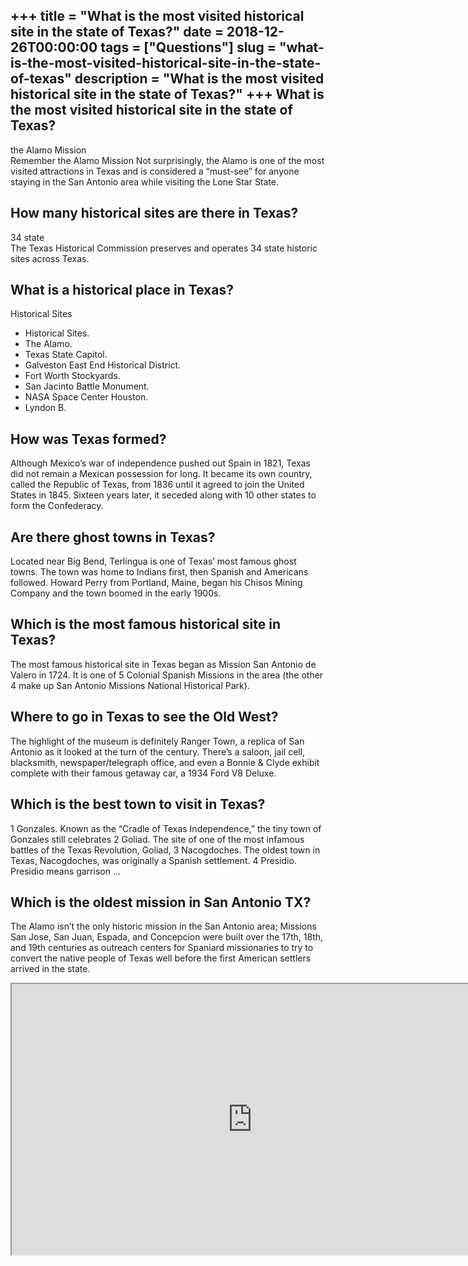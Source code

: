 +++
title = "What is the most visited historical site in the state of Texas?"
date = 2018-12-26T00:00:00
tags = ["Questions"]
slug = "what-is-the-most-visited-historical-site-in-the-state-of-texas"
description = "What is the most visited historical site in the state of Texas?"
+++
What is the most visited historical site in the state of Texas?
---------------------------------------------------------------

the Alamo Mission  
Remember the Alamo Mission Not surprisingly, the Alamo is one of the most visited attractions in Texas and is considered a “must-see” for anyone staying in the San Antonio area while visiting the Lone Star State.

How many historical sites are there in Texas?
---------------------------------------------

34 state  
The Texas Historical Commission preserves and operates 34 state historic sites across Texas.

What is a historical place in Texas?
------------------------------------

Historical Sites

- Historical Sites.
- The Alamo.
- Texas State Capitol.
- Galveston East End Historical District.
- Fort Worth Stockyards.
- San Jacinto Battle Monument.
- NASA Space Center Houston.
- Lyndon B.

How was Texas formed?
---------------------

Although Mexico’s war of independence pushed out Spain in 1821, Texas did not remain a Mexican possession for long. It became its own country, called the Republic of Texas, from 1836 until it agreed to join the United States in 1845. Sixteen years later, it seceded along with 10 other states to form the Confederacy.

Are there ghost towns in Texas?
-------------------------------

Located near Big Bend, Terlingua is one of Texas’ most famous ghost towns. The town was home to Indians first, then Spanish and Americans followed. Howard Perry from Portland, Maine, began his Chisos Mining Company and the town boomed in the early 1900s.

Which is the most famous historical site in Texas?
--------------------------------------------------

The most famous historical site in Texas began as Mission San Antonio de Valero in 1724. It is one of 5 Colonial Spanish Missions in the area (the other 4 make up San Antonio Missions National Historical Park).

Where to go in Texas to see the Old West?
-----------------------------------------

The highlight of the museum is definitely Ranger Town, a replica of San Antonio as it looked at the turn of the century. There’s a saloon, jail cell, blacksmith, newspaper/telegraph office, and even a Bonnie &amp; Clyde exhibit complete with their famous getaway car, a 1934 Ford V8 Deluxe.

Which is the best town to visit in Texas?
-----------------------------------------

1 Gonzales. Known as the “Cradle of Texas Independence,” the tiny town of Gonzales still celebrates 2 Goliad. The site of one of the most infamous battles of the Texas Revolution, Goliad, 3 Nacogdoches. The oldest town in Texas, Nacogdoches, was originally a Spanish settlement. 4 Presidio. Presidio means garrison …

Which is the oldest mission in San Antonio TX?
----------------------------------------------

The Alamo isn’t the only historic mission in the San Antonio area; Missions San Jose, San Juan, Espada, and Concepcion were built over the 17th, 18th, and 19th centuries as outreach centers for Spaniard missionaries to try to convert the native people of Texas well before the first American settlers arrived in the state.

<iframe allow="accelerometer; autoplay; clipboard-write; encrypted-media; gyroscope; picture-in-picture" allowfullscreen="" class="__youtube_prefs__  epyt-is-override  no-lazyload" data-no-lazy="1" data-origheight="433" data-origwidth="770" data-skipgform_ajax_framebjll="" height="433" id="_ytid_19191" loading="lazy" src="https://www.youtube.com/embed/GFzIOdPc0JY?enablejsapi=1&autoplay=0&cc_load_policy=0&cc_lang_pref=&iv_load_policy=1&loop=0&modestbranding=0&rel=1&fs=1&playsinline=0&autohide=2&theme=dark&color=red&controls=1&" title="YouTube player" width="770"></iframe>